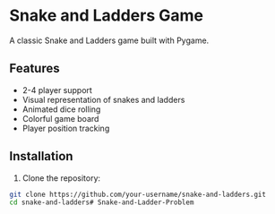 # Snake and Ladders Game

A classic Snake and Ladders game built with Pygame.

## Features
- 2-4 player support
- Visual representation of snakes and ladders
- Animated dice rolling
- Colorful game board
- Player position tracking

## Installation

1. Clone the repository:
```bash
git clone https://github.com/your-username/snake-and-ladders.git
cd snake-and-ladders#   S n a k e - a n d - L a d d e r - P r o b l e m  
 